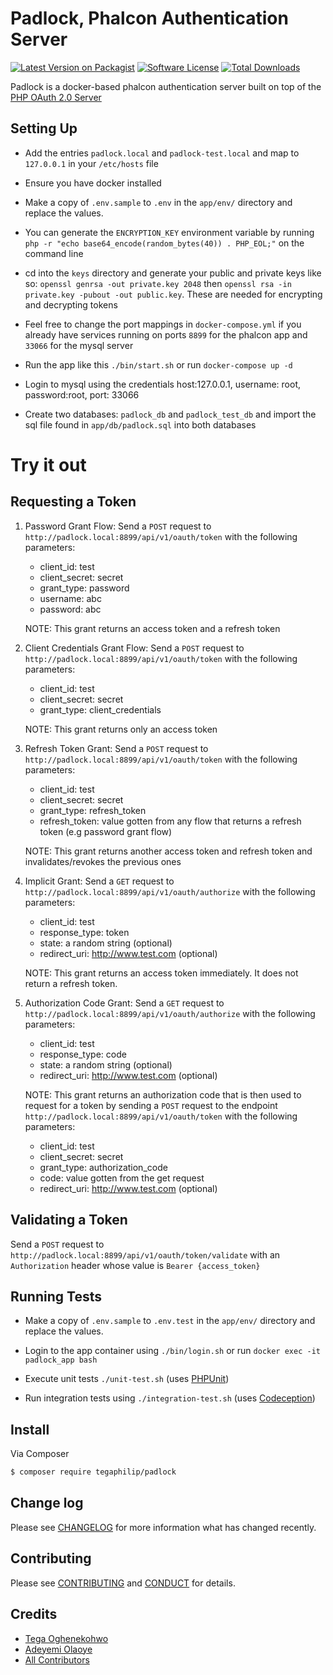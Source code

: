# Padlock, Phalcon Authentication Server

[![Latest Version on Packagist][ico-version]][link-packagist]
[![Software License][ico-license]](LICENSE.md)
[![Total Downloads][ico-downloads]][link-downloads]

Padlock is a docker-based phalcon authentication server built on top of the [PHP OAuth 2.0 Server](https://github.com/thephpleague/oauth2-server) 

Setting Up
------------
* Add the entries `padlock.local` and `padlock-test.local` and map to `127.0.0.1` in your `/etc/hosts` file

* Ensure you have docker installed

* Make a copy of `.env.sample` to `.env` in the `app/env/` directory and replace the values.

* You can generate the `ENCRYPTION_KEY` environment variable by running 
`php -r "echo base64_encode(random_bytes(40)) . PHP_EOL;"` on the command line

* cd into the `keys` directory and generate your public and private keys like so: `openssl genrsa -out private.key 2048` 
then  `openssl rsa -in private.key -pubout -out public.key`. These are needed for encrypting and decrypting tokens

* Feel free to change the port mappings in `docker-compose.yml` if you already have services running on ports `8899` for
the phalcon app and `33066` for the mysql server

* Run the app like this `./bin/start.sh` or run `docker-compose up -d`

* Login to mysql using the credentials host:127.0.0.1, username: root, password:root, port: 33066

* Create two databases: `padlock_db` and `padlock_test_db` and import the sql file found in `app/db/padlock.sql` into 
both databases

Try it out
==========

Requesting a Token
------------------

1. Password Grant Flow: Send a `POST` request to `http://padlock.local:8899/api/v1/oauth/token` with the following parameters:
    - client_id: test
    - client_secret: secret
    - grant_type: password
    - username: abc
    - password: abc
    
    NOTE: This grant returns an access token and a refresh token
    
2. Client Credentials Grant Flow: Send a `POST` request to `http://padlock.local:8899/api/v1/oauth/token` with the following parameters:
    - client_id: test
    - client_secret: secret
    - grant_type: client_credentials
    
    NOTE: This grant returns only an access token

3. Refresh Token Grant: Send a `POST` request to `http://padlock.local:8899/api/v1/oauth/token` with the following parameters:
    - client_id: test
    - client_secret: secret
    - grant_type: refresh_token
    - refresh_token: value gotten from any flow that returns a refresh token (e.g password grant flow)
    
    NOTE: This grant returns another access token and refresh token and invalidates/revokes the previous ones
    
4. Implicit Grant: Send a `GET` request to `http://padlock.local:8899/api/v1/oauth/authorize` with the following parameters:
    - client_id: test
    - response_type: token
    - state: a random string (optional)
    - redirect_uri: http://www.test.com (optional)
    
    NOTE: This grant returns an access token immediately. It does not return a refresh token. 
    
5. Authorization Code Grant: Send a `GET` request to `http://padlock.local:8899/api/v1/oauth/authorize` with the following parameters:
    - client_id: test
    - response_type: code
    - state: a random string (optional)
    - redirect_uri: http://www.test.com (optional)
    
    NOTE: This grant returns an authorization code that is then used to request for a token by sending a `POST`
    request to the endpoint `http://padlock.local:8899/api/v1/oauth/token` with the following parameters:
    - client_id: test
    - client_secret: secret
    - grant_type: authorization_code
    - code: value gotten from the get request
    - redirect_uri: http://www.test.com (optional)
    
Validating a Token
------------------
Send a `POST` request to `http://padlock.local:8899/api/v1/oauth/token/validate` with an `Authorization` header whose value is
`Bearer {access_token}`
  

Running Tests
-------------

* Make a copy of `.env.sample` to `.env.test` in the `app/env/` directory and replace the values.

* Login to the app container using `./bin/login.sh` or run `docker exec -it padlock_app bash`

* Execute unit tests  `./unit-test.sh` (uses [PHPUnit](https://phpunit.de/))

* Run integration tests using `./integration-test.sh` (uses [Codeception](https://codeception.com/)) 

## Install

Via Composer

``` bash
$ composer require tegaphilip/padlock
```

## Change log

Please see [CHANGELOG](CHANGELOG.md) for more information what has changed recently.


## Contributing

Please see [CONTRIBUTING](CONTRIBUTING.md) and [CONDUCT](CONDUCT.md) for details.

## Credits

- [Tega Oghenekohwo](https://github.com/tegaphilip)
- [Adeyemi Olaoye](https://github.com/yemexx1)
- [All Contributors][link-contributors]


[ico-version]: https://img.shields.io/packagist/v/tegaphilip/padlock.svg?style=flat-square
[ico-license]: https://img.shields.io/badge/license-MIT-brightgreen.svg?style=flat-square
[ico-downloads]: https://img.shields.io/packagist/dt/tegaphilip/padlock.svg?style=flat-square

[link-packagist]: https://packagist.org/packages/tegaphilip/padlock
[link-code-quality]: https://scrutinizer-ci.com/g/tegaphilip/padlock
[link-downloads]: https://packagist.org/packages/tegaphilip/padlock/stats
[link-contributors]: ../../contributors



